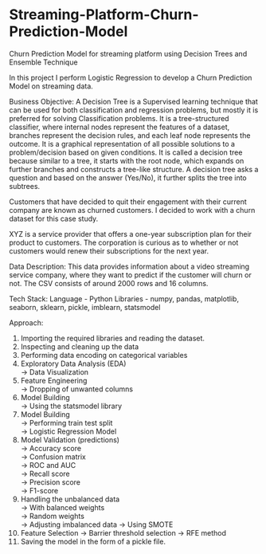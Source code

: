 # Streaming-Platform-Churn-Prediction-Model
Churn Prediction Model for streaming platform using Decision Trees and Ensemble Technique

In this project I perform Logistic Regression to develop a Churn Prediction Model on streaming data.

Business Objective: A Decision Tree is a Supervised learning technique that can be used for both classification and regression problems, but mostly it is preferred for solving Classification problems. It is a tree-structured classifier, where internal nodes represent the features of a dataset, branches represent the decision rules, and each leaf node represents the outcome. It is a graphical representation of all possible solutions to a problem/decision based on given conditions. It is called a decision tree because similar to a tree, it starts with the root node, which expands on further branches and constructs a tree-like structure. A decision tree asks a question and based on the answer (Yes/No), it further splits the tree into subtrees.

Customers that have decided to quit their engagement with their current company are known as churned customers. I decided to work with a churn dataset for this case study.

XYZ is a service provider that offers a one-year subscription plan for their product to customers. The corporation is curious as to whether or not customers would renew their subscriptions for the next year.

Data Description: This data provides information about a video streaming service company, where they want to predict if the customer will churn or not. The CSV consists of around 2000 rows and 16 columns.

Tech Stack: Language - Python Libraries - numpy, pandas, matplotlib, seaborn, sklearn, pickle, imblearn, statsmodel

Approach:

1. Importing the required libraries and reading the dataset.
2. Inspecting and cleaning up the data
3. Performing data encoding on categorical variables
4. Exploratory Data Analysis (EDA) <br />
   -> Data Visualization <br />
5. Feature Engineering <br />
   -> Dropping of unwanted columns <br />
6. Model Building <br />
   -> Using the statsmodel library <br />
7. Model Building <br /> 
   -> Performing train test split <br />
   -> Logistic Regression Model <br />
8. Model Validation (predictions) <br />
   -> Accuracy score <br />
   -> Confusion matrix <br />
   -> ROC and AUC <br />
   -> Recall score <br />
   -> Precision score <br />
   -> F1-score <br />
9. Handling the unbalanced data <br />
   -> With balanced weights <br />
   -> Random weights <br />
   -> Adjusting imbalanced data
   -> Using SMOTE
10. Feature Selection
   -> Barrier threshold selection
   -> RFE method
11. Saving the model in the form of a pickle file.
